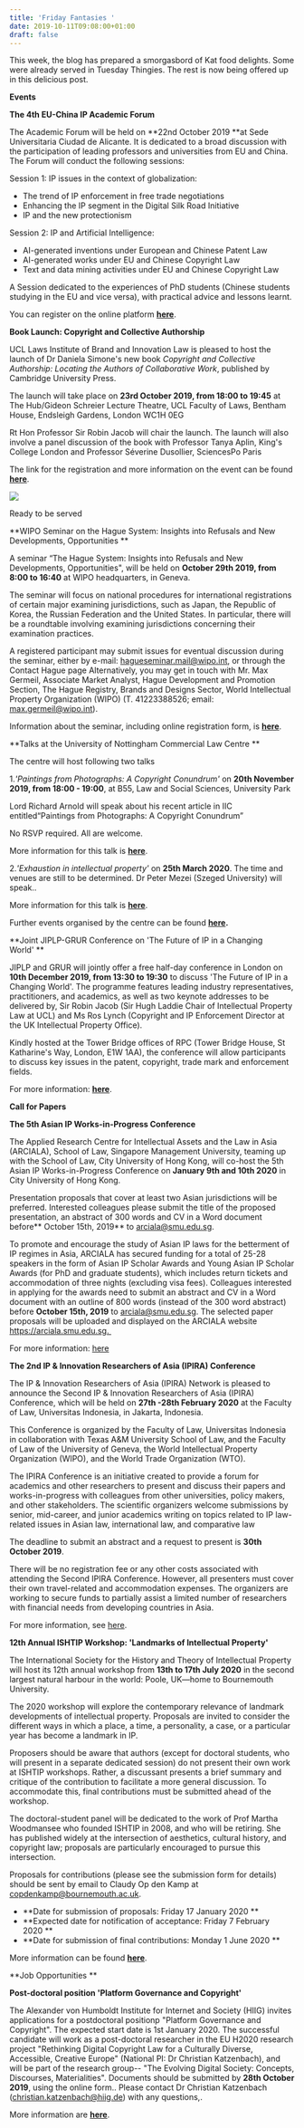 ```yaml
---
title: 'Friday Fantasies '
date: 2019-10-11T09:08:00+01:00
draft: false
---
```


This week, the blog has prepared a smorgasbord of Kat food delights. Some were already served in Tuesday Thingies. The rest is now being offered up in this delicious post.

  

  

**Events** 

  

  

**The 4th EU-China IP Academic Forum** 

  

The Academic Forum will be held on **22nd October 2019 **at Sede Universitaria Ciudad de Alicante. It is dedicated to a broad discussion with the participation of leading professors and universities from EU and China. The Forum will conduct the following sessions: 

  

Session 1: IP issues in the context of globalization: 

*   The trend of IP enforcement in free trade negotiations 
*   Enhancing the IP segment in the Digital Silk Road Initiative 
*   IP and the new protectionism 

Session 2: IP and Artificial Intelligence: 

*   AI-generated inventions under European and Chinese Patent Law 
*   AI-generated works under EU and Chinese Copyright Law 
*   Text and data mining activities under EU and Chinese Copyright Law 

A Session dedicated to the experiences of PhD students (Chinese students studying in the EU and vice versa), with practical advice and lessons learnt. 

  

You can register on the online platform [**here**](https://euipo.blumm.it/event/ar/1/ip-key-china-fourth-eu-china-ip-academic-forum). 

  

  

**Book Launch: Copyright and Collective Authorship** 

  

UCL Laws Institute of Brand and Innovation Law is pleased to host the launch of Dr Daniela Simone's new book _Copyright and Collective Authorship: Locating the Authors of Collaborative Work_, published by Cambridge University Press. 

  

The launch will take place on **23rd October 2019, from 18:00 to 19:45** at The Hub/Gideon Schreier Lecture Theatre, UCL Faculty of Laws, Bentham House, Endsleigh Gardens, London WC1H 0EG 

  

Rt Hon Professor Sir Robin Jacob will chair the launch. The launch will also involve a panel discussion of the book with Professor Tanya Aplin, King's College London and Professor Séverine Dusollier, SciencesPo Paris 

  

The link for the registration and more information on the event can be found [**here**](https://www.ucl.ac.uk/laws/events/2019/oct/book-launch-copyright-and-collective-authorship-dr-daniela-simone). 

[![](https://1.bp.blogspot.com/-DX3anQtXt8U/XZ-ASZMYwhI/AAAAAAAAADk/o5XoROb8lk4kNPkH35cw6XyyMhyYczNMACLcBGAsYHQ/s320/adorable-animal-cat-1741205.jpg)](https://1.bp.blogspot.com/-DX3anQtXt8U/XZ-ASZMYwhI/AAAAAAAAADk/o5XoROb8lk4kNPkH35cw6XyyMhyYczNMACLcBGAsYHQ/s1600/adorable-animal-cat-1741205.jpg)

Ready to be served

  

  

**WIPO Seminar on the Hague System: Insights into Refusals and New Developments, Opportunities **

  

A seminar “The Hague System: Insights into Refusals and New Developments, Opportunities", will be held on **October 29th 2019, from 8:00 to 16:40** at WIPO headquarters, in Geneva. 

  

The seminar will focus on national procedures for international registrations of certain major examining jurisdictions, such as Japan, the Republic of Korea, the Russian Federation and the United States. In particular, there will be a roundtable involving examining jurisdictions concerning their examination practices.  
  

A registered participant may submit issues for eventual discussion during the seminar, either by e-mail: hagueseminar.mail@wipo.int, or through the Contact Hague page Alternatively, you may get in touch with Mr. Max Germeil, Associate Market Analyst, Hague Development and Promotion Section, The Hague Registry, Brands and Designs Sector, World Intellectual Property Organization (WIPO) (T. 41223388526; email: max.germeil@wipo.int).

  

Information about the seminar, including online registration form, is [**here**](https://www.wipo.int/hague/en/news/2019/news_0012.html). 

  

  

**Talks at the University of Nottingham Commercial Law Centre **

  

The centre will host following two talks 

  

1._'Paintings from Photographs: A Copyright Conundrum'_ on **20th November 2019, from 18:00 - 19:00**, at B55, Law and Social Sciences, University Park 

  

Lord Richard Arnold will speak about his recent article in IIC entitled“Paintings from Photographs: A Copyright Conundrum” 

  

No RSVP required. All are welcome. 

  

More information for this talk is **[here](https://www.nottingham.ac.uk/research/groups/commercial-law-centre/events/event-items/2019/paintings-photographs.aspx)**. 

  

2._'Exhaustion in intellectual property'_ on **25th March 2020**. The time and venues are still to be determined. Dr Peter Mezei (Szeged University) will speak.. 

  

More information for this talk is [**here**](https://www.nottingham.ac.uk/research/groups/commercial-law-centre/events/event-items/2020/mezei-25-mar-20.aspx). 

  

Further events organised by the centre can be found **[here](https://www.nottingham.ac.uk/research/groups/commercial-law-centre/events/index.aspx).** 

  

  

**Joint JIPLP-GRUR Conference on 'The Future of IP in a Changing World' **

  

JIPLP and GRUR will jointly offer a free half-day conference in London on **10th December 2019, from 13:30 to 19:30** to discuss 'The Future of IP in a Changing World'. The programme features leading industry representatives, practitioners, and academics, as well as two keynote addresses to be delivered by, Sir Robin Jacob (Sir Hugh Laddie Chair of Intellectual Property Law at UCL) and Ms Ros Lynch (Copyright and IP Enforcement Director at the UK Intellectual Property Office). 

  

Kindly hosted at the Tower Bridge offices of RPC (Tower Bridge House, St Katharine's Way, London, E1W 1AA), the conference will allow participants to discuss key issues in the patent, copyright, trade mark and enforcement fields. 

  

For more information: [**here**](http://jiplp.blogspot.com/2019/10/join-us-for-joint-jiplp-grur-conference.html).  
  
  
**Call for Papers**  
  

****The 5th Asian IP Works-in-Progress Conference****

  

The Applied Research Centre for Intellectual Assets and the Law in Asia (ARCIALA), School of Law, Singapore Management University, teaming up with the School of Law, City University of Hong Kong, will co-host the 5th Asian IP Works-in-Progress Conference on **January 9th and 10th 2020** in City University of Hong Kong.

  

Presentation proposals that cover at least two Asian jurisdictions will be preferred. Interested colleagues please submit the title of the proposed presentation, an abstract of 300 words and CV in a Word document before** October 15th, 2019** to [arciala@smu.edu.sg](mailto:arciala@smu.edu.sg).

  

To promote and encourage the study of Asian IP laws for the betterment of IP regimes in Asia, ARCIALA has secured funding for a total of 25-28 speakers in the form of Asian IP Scholar Awards and Young Asian IP Scholar Awards (for PhD and graduate students), which includes return tickets and accommodation of three nights (excluding visa fees). Colleagues interested in applying for the awards need to submit an abstract and CV in a Word document with an outline of 800 words (instead of the 300 word abstract) before **October 15th, 2019** to arciala@smu.edu.sg. The selected paper proposals will be uploaded and displayed on the ARCIALA website https://arciala.smu.edu.sg. 

  

For more information: [here](https://arciala.smu.edu.sg/sites/arciala.smu.edu.sg/files/ARCIALA/5th%20Asian%20IP%20Works-In-Progress%20Conference%202020.pdf)

  
  

**The 2nd IP & Innovation Researchers of Asia (IPIRA) Conference**

  

The IP & Innovation Researchers of Asia (IPIRA) Network is pleased to announce the Second IP & Innovation Researchers of Asia (IPIRA) Conference, which will be held on **27th -28th February 2020** at the Faculty of Law, Universitas Indonesia, in Jakarta, Indonesia.  
  
This Conference is organized by the Faculty of Law, Universitas Indonesia in collaboration with Texas A&M University School of Law, and the Faculty of Law of the University of Geneva, the World Intellectual Property Organization (WIPO), and the World Trade Organization (WTO). 

  

The IPIRA Conference is an initiative created to provide a forum for academics and other researchers to present and discuss their papers and works-in-progress with colleagues from other universities, policy makers, and other stakeholders. The scientific organizers welcome submissions by senior, mid-career, and junior academics writing on topics related to IP law-related issues in Asian law, international law, and comparative law

  

The deadline to submit an abstract and a request to present is **30th October 2019**.

  

There will be no registration fee or any other costs associated with attending the Second IPIRA Conference. However, all presenters must cover their own travel-related and accommodation expenses. The organizers are working to secure funds to partially assist a limited number of researchers with financial needs from developing countries in Asia. 

  

For more information, see [here](http://ipresearchersasia.org/annual-conference/).

  

  

**12th Annual ISHTIP Workshop: 'Landmarks of Intellectual Property'**

  

The International Society for the History and Theory of Intellectual Property will host its 12th annual workshop from **13th to 17th July 2020** in the second largest natural harbour in the world: Poole, UK—home to Bournemouth University. 

  

The 2020 workshop will explore the contemporary relevance of landmark developments of intellectual property. Proposals are invited to consider the different ways in which a place, a time, a personality, a case, or a particular year has become a landmark in IP. 

  

Proposers should be aware that authors (except for doctoral students, who will present in a separate dedicated session) do not present their own work at ISHTIP workshops. Rather, a discussant presents a brief summary and critique of the contribution to facilitate a more general discussion. To accommodate this, final contributions must be submitted ahead of the workshop. 

  

The doctoral-student panel will be dedicated to the work of Prof Martha Woodmansee who founded ISHTIP in 2008, and who will be retiring. She has published widely at the intersection of aesthetics, cultural history, and copyright law; proposals are particularly encouraged to pursue this intersection. 

  

Proposals for contributions (please see the submission form for details) should be sent by email to Claudy Op den Kamp at copdenkamp@bournemouth.ac.uk. 

  

*   **Date for submission of proposals: Friday 17 January 2020 **
*   **Expected date for notification of acceptance: Friday 7 February 2020 **
*   **Date for submission of final contributions: Monday 1 June 2020 **

More information can be found [**here**](https://microsites.bournemouth.ac.uk/cippm/2019/10/07/call-for-papers/). 

  

  

**Job Opportunities **

  

  

**Post-doctoral position 'Platform Governance and Copyright'** 

  

The Alexander von Humboldt Institute for Internet and Society (HIIG) invites applications for a postdoctoral positionp "Platform Governance and Copyright". The expected start date is 1st January 2020. The successful candidate will work as a post-doctoral researcher in the EU H2020 research project "Rethinking Digital Copyright Law for a Culturally Diverse, Accessible, Creative Europe" (National PI: Dr Christian Katzenbach), and will be part of the research group-- "The Evolving Digital Society: Concepts, Discourses, Materialities". Documents should be submitted by **28th October 2019**, using the online form.. Please contact Dr Christian Katzenbach ([christian.katzenbach@hiig.de](mailto:christian.katzenbach@hiig.de)) with any questions,. 

  

More information are [**here**](https://www.hiig.de/en/postdoctoral-position-platform-governance-and-copyright-m-f-d/).
